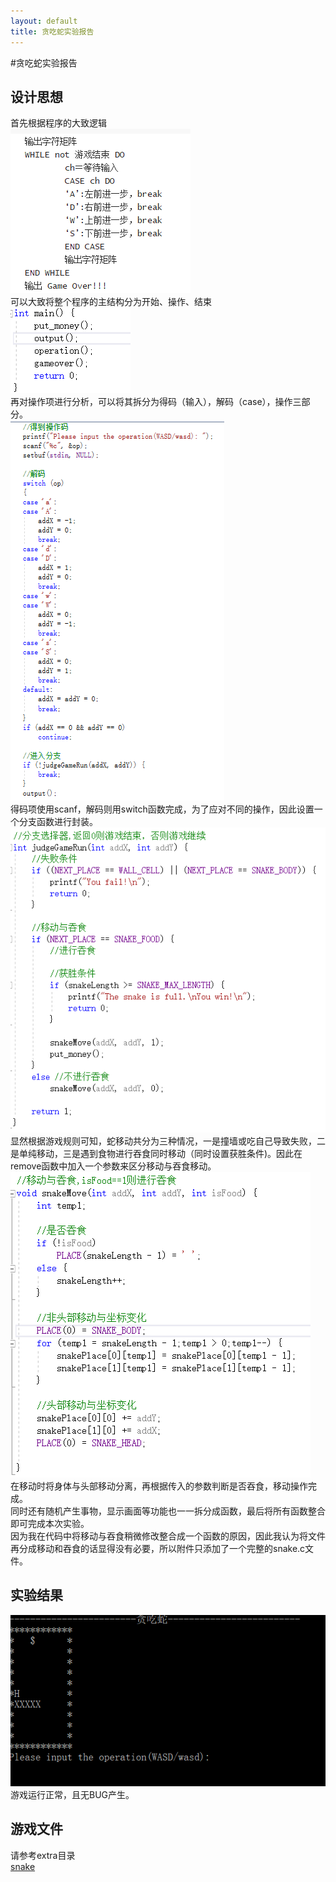 ```yaml
---
layout: default
title: 贪吃蛇实验报告
---
```


#贪吃蛇实验报告

## 设计思想
首先根据程序的大致逻辑  
![](images\lab13_images\construction.png)  
可以大致将整个程序的主结构分为开始、操作、结束  
![](images\lab13_images\main.png)  
再对操作项进行分析，可以将其拆分为得码（输入），解码（case），操作三部分。  
![](images\lab13_images\op.png)  
得码项使用scanf，解码则用switch函数完成，为了应对不同的操作，因此设置一个分支函数进行封装。  
![](images\lab13_images\select.png)  
显然根据游戏规则可知，蛇移动共分为三种情况，一是撞墙或吃自己导致失败，二是单纯移动，三是遇到食物进行吞食同时移动（同时设置获胜条件)。因此在remove函数中加入一个参数来区分移动与吞食移动。
![](images\lab13_images\move.png)  
在移动时将身体与头部移动分离，再根据传入的参数判断是否吞食，移动操作完成。  
同时还有随机产生事物，显示画面等功能也一一拆分成函数，最后将所有函数整合即可完成本次实验。  
因为我在代码中将移动与吞食稍微修改整合成一个函数的原因，因此我认为将文件再分成移动和吞食的话显得没有必要，所以附件只添加了一个完整的snake.c文件。  
## 实验结果
![](images\lab13_images\result.png)  
游戏运行正常，且无BUG产生。  

## 游戏文件  
请参考extra目录  
[snake](extra\snake.c)